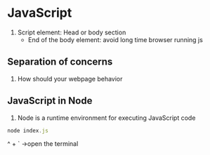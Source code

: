 # JavaScript

1. Script element:
   Head or body section
   - End of the body element: avoid long time browser running js

## Separation of concerns

1. How should your webpage behavior

## JavaScript in Node

1. Node is a runtime environment for executing JavaScript code

```javascript
node index.js
```

^ + ` ->open the terminal
